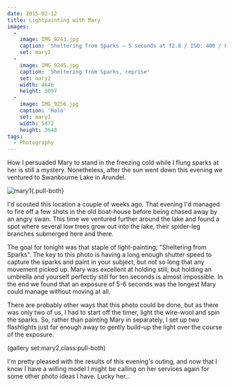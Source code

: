 ```yaml
---
date: 2015-02-12
title: Lightpainting with Mary
images:
  -
    image: IMG_9243.jpg
    caption: 'Sheltering from Sparks — 5 seconds at f2.8 / ISO: 400 / Focal Length: 17mm'
    set: mary2
  -
    image: IMG_9245.jpg
    caption: 'Sheltering from Sparks, reprise'
    set: mary2
    width: 4646
    height: 3097
  -
    image: IMG_9256.jpg
    caption: 'Halo'
    set: mary1
    width: 5472
    height: 3648
tags:
  - Photography
---
```

How I persuaded Mary to stand in the freezing cold while I flung sparks at her is still a mystery. Nonetheless, after the sun went down this evening we ventured to Swanbourne Lake in Arundel.

![mary1](url){.pull-both}

I'd scouted this location a couple of weeks ago. That evening I'd managed to fire off a few shots in the old boat-house before being chased away by an angry swan. This time we ventured further around the lake and found a spot where several low trees grow out into the lake, their spider-leg branches submerged here and there.

The goal for tonight was that staple of light-painting; "Sheltering from Sparks". The key to this photo is having a long enough shutter speed to capture the sparks and paint in your subject, but not so long that any movement picked up. Mary was excellent at holding still, but holding an umbrella and yourself perfectly still for ten seconds is almost impossible. In the end we found that an exposure of 5-6 seconds was the longest Mary could manage without moving at all.

There are probably other ways that this photo could be done, but as there was only two of us, I had to start off the timer, light the wire-wool and spin the sparks. So, rather than painting Mary in separately, I set up two  flashlights just far enough away to gently build-up the light over the course of the exposure.

(gallery set:mary2,class:pull-both)

I'm pretty pleased with the results of this evening's outing, and now that I know I have a willing model I might be calling on her services again for some other photo ideas I have. Lucky her...
